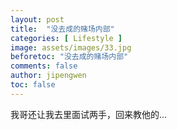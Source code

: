 ```yaml
---
layout: post
title:  "没去成的赌场内部"
categories: [ Lifestyle ]
image: assets/images/33.jpg
beforetoc: "没去成的赌场内部"
comments: false
author: jipengwen
toc: false
---
```

  
我哥还让我去里面试两手，回来教他的...
